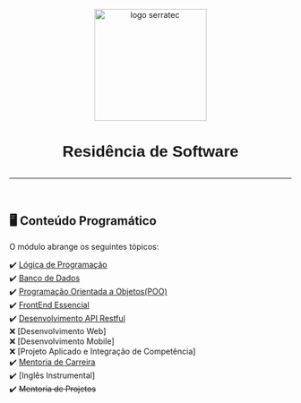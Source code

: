 <p align="center">
   <img height="200px" src="../serratec.residenciatic/assets/logoSerratec.jpg" alt="logo serratec"/>
</p>

<div align="center">
  <h1 style="font-family: 'Nunito', sans-serif; margin-bottom: 0;border-bottom: 0; padding-bottom: 0;">Residência de Software</h1>
</div>

</br>

---

</br>

## 🖥️ Conteúdo Programático

O módulo abrange os seguintes tópicos:

✔️ [Lógica de Programação](./LogicaDeProgramacao/)</br>
✔️ [Banco de Dados](./BancoDeDados/)</br>
✔️ [Programação Orientada a Objetos(POO)](./POO/)</br>
✔️ [FrontEnd Essencial](./FrontEndEssencials/)</br>
✔️ [Desenvolvimento API Restful](./APIRest/)</br>
❌ [Desenvolvimento Web]</br>
❌ [Desenvolvimento Mobile]</br>
❌ [Projeto Aplicado e Integração de Competência]</br>
✔️ [Mentoria de Carreira](./MentoriaDeCarreira/)</br>
✔️ [Inglês Instrumental]</br>
✔️ <s>Mentoria de Projetos</s></br>

</br>

